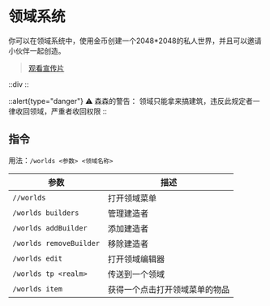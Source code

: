 # 领域系统

你可以在领域系统中，使用金币创建一个2048*2048的私人世界，并且可以邀请小伙伴一起创造。

> [观看宣传片](https://www.bilibili.com/video/BV1M44y1Q7hA/)

::div
<realmsVideo />
::

::alert{type="danger"}
⚠ 森森的警告：
领域只能拿来搞建筑，违反此规定者一律收回领域，严重者收回权限
::

## 指令


用法：`/worlds <参数> <领域名称>`

参数 | 描述
--- | ---
`//worlds` | 打开领域菜单
`/worlds builders` | 管理建造者
`/worlds addBuilder` | 添加建造者
`/worlds removeBuilder` | 移除建造者
`/worlds edit` | 打开领域编辑器
`/worlds tp <realm>` | 传送到一个领域
`/worlds item` | 获得一个点击打开领域菜单的物品
